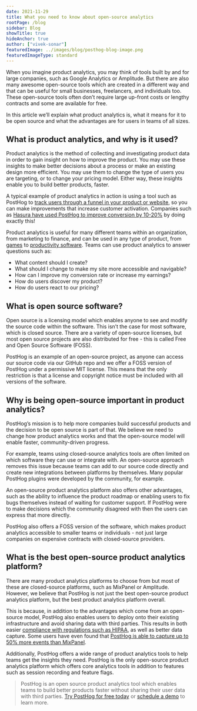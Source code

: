 ```yaml
---
date: 2021-11-29
title: What you need to know about open-source analytics
rootPage: /blog
sidebar: Blog
showTitle: true
hideAnchor: true
author: ["vivek-sonar"]
featuredImage: ../images/blog/posthog-blog-image.png
featuredImageType: standard
---
```


When you imagine product analytics, you may think of tools built by and for large companies, such as Google Analytics or Amplitude. But there are also many awesome open-source tools which are created in a different way and that can be useful for small businesses, freelancers, and individuals too. These open-source tools often don’t require large up-front costs or lengthy contracts and some are available for free. 

In this article we’ll explain what product analytics is, what it means for it to be open source and what the advantages are for users in teams of all sizes. 

## What is product analytics, and why is it used?
Product analytics is the method of collecting and investigating product data in order to gain insight on how to improve the product. You may use these insights to make better decisions about a process or make an existing design more efficient. You may use them to change the type of users you are targeting, or to change your pricing model. Either way, these insights enable you to build better products, faster. 

A typical example of product analytics in action is using a tool such as PostHog to [track users through a funnel in your product or website](/docs/user-guides/funnels), so you can make improvements that increase customer activation. Companies such as [Hasura have used PostHog to improve conversion by 10-20%](/customers/hasura) by doing exactly this!

Product analytics is useful for many different teams within an organization, from marketing to finance, and can be used in any type of product, from [games](/blog/building-the-future-of-game-analytics-pureskill) to [productivity software](/customers/saga). Teams can use product analytics to answer questions such as: 

- What content should I create? 
- What should I change to make my site more accessible and navigable? 
- How can I improve my conversion rate or increase my earnings? 
- How do users discover my product?
- How do users react to our pricing?

## What is open source software?
Open source is a licensing model which enables anyone to see and modify the source code within the software. This isn’t the case for most software, which is closed source. There are a variety of open-source licenses, but most open source projects are also distributed for free - this is called Free and Open Source Software (FOSS). 

PostHog is an example of an open-source project, as anyone can access our source code via our GitHub repo and we offer a FOSS version of PostHog under a permissive MIT license. This means that the only restriction is that a license and copyright notice must be included with all versions of the software.

## Why is being open-source important in product analytics?
PostHog’s mission is to help more companies build successful products and the decision to be open source is part of that. We believe we need to change how product analytics works and that the open-source model will enable faster, community-driven progress. 

For example, teams using closed-source analytics tools are often limited on which software they can use or integrate with. An open-source approach removes this issue because teams can add to our source code directly and create new integrations between platforms by themselves. Many popular PostHog plugins were developed by the community, for example. 

An open-source product analytics platform also offers other advantages, such as the ability to influence the product roadmap or enabling users to fix bugs themselves instead of waiting for customer support. If PostHog were to make decisions which the community disagreed with then the users can express that more directly.

PostHog also offers a FOSS version of the software, which makes product analytics accessible to smaller teams or individuals - not just large companies on expensive contracts with closed-source providers.

## What is the best open-source product analytics platform?
There are many product analytics platforms to choose from but most of these are closed-source platforms, such as MixPanel or Amplitude. However, we believe that PostHog is not just the best open-source product analytics platform, but the best product analytics platform overall. 

This is because, in addition to the advantages which come from an open-source model, PostHog also enables users to deploy onto their existing infrastructure and avoid sharing data with third parties. This results in both easier [compliance with regulations such as HIPAA](/blog/hipaa-compliant-analytics), as well as better data capture. Some users have even found that [PostHog is able to capture up to 50% more events than MixPanel](/customers/saga).

Additionally, PostHog offers a wide range of product analytics tools to help teams get the insights they need. PostHog is the only open-source product analytics platform which offers core analytics tools in addition to features such as session recording and feature flags.

> PostHog is an open source product analytics tool which enables teams to build better products faster without sharing their user data with third parties. [Try PostHog for free today](https://posthog.com/signup) or [schedule a demo](https://posthog.com/book-a-demo) to learn more.



